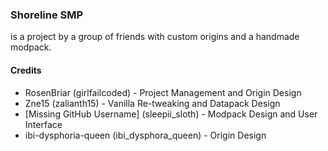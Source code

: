 ### Shoreline SMP
is a project by a group of friends with custom origins and a handmade modpack.

#### Credits
- RosenBriar (girlfailcoded) - Project Management and Origin Design
- Zne15 (zalianth15) - Vanilla Re-tweaking and Datapack Design
- \[Missing GitHub Username\] (sleepii_sloth) - Modpack Design and User Interface
- ibi-dysphoria-queen (ibi_dysphora_queen) - Origin Design
